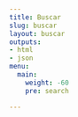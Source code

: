 ```yaml
---
title: Buscar
slug: buscar
layout: buscar
outputs:
- html
- json
menu:
  main:
    weight: -60
    pre: search

---
```

